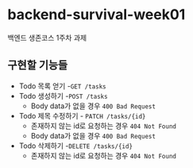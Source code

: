 # backend-survival-week01

백엔드 생존코스 1주차 과제

## 구현할 기능들

- Todo 목록 얻기 -`GET /tasks`
- Todo 생성하기 -`POST /tasks`
    - Body data가 없을 경우 `400 Bad Request`
- Todo 제목 수정하기 - `PATCH /tasks/{id}`
    - 존재하지 않는 id로 요청하는 경우 `404 Not Found`
    - Body data가 없을 경우 `400 Bad Request`
- Todo 삭제하기 -`DELETE /tasks/{id}`
    - 존재하지 않는 id로 요청하는 경우 `404 Not Found`